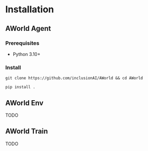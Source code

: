 # Installation
## AWorld Agent

### Prerequisites
- Python 3.10+

### Install
```shell
git clone https://github.com/inclusionAI/AWorld && cd AWorld

pip install .
```

## AWorld Env
TODO

## AWorld Train
TODO